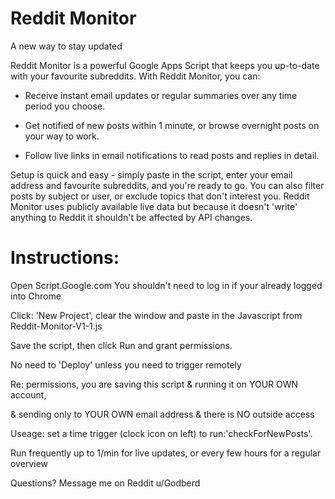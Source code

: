 # Reddit Monitor

A new way to stay updated

Reddit Monitor is a powerful Google Apps Script that keeps you up-to-date with your favourite subreddits. With Reddit Monitor, you can:

- Receive instant email updates or regular summaries over any time period you choose.

- Get notified of new posts within 1 minute, or browse overnight posts on your way to work.

- Follow live links in email notifications to read posts and replies in detail.

Setup is quick and easy - simply paste in the script, enter your email address and favourite subreddits, and you're ready to go. You can also filter posts by subject or user, or exclude topics that don't interest you. Reddit Monitor uses publicly available live data but because it doesn't 'write' anything to Reddit it shouldn't be affected by API changes.

# Instructions:

Open Script.Google.com  You shouldn't need to log in if your already logged into Chrome

Click: 'New Project', clear the window and paste in the Javascript from Reddit-Monitor-V1-1.js

 Save the script, then click Run and grant permissions. 
 
 No need to 'Deploy' unless you need to trigger remotely
   
 Re: permissions, you are saving this script & running it on YOUR OWN account, 
 
 & sending only to YOUR OWN email address & there is NO outside access
 
 Useage: set a time trigger (clock icon on left) to run:'checkForNewPosts'. 
 
 Run frequently up to 1/min for live updates, or every few hours for a regular overview
 
 Questions? Message me on Reddit u/Godberd
